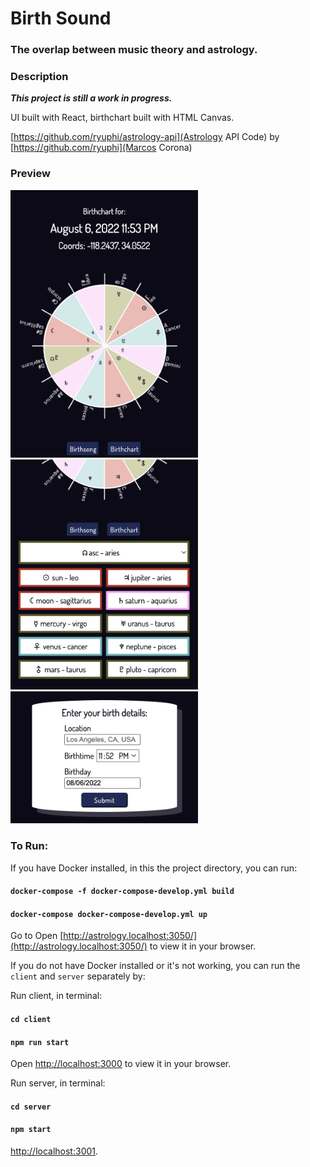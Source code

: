 # Birth Sound
### The overlap between music theory and astrology.

### Description

***This project is still a work in progress.***

UI built with React, birthchart built with HTML Canvas.

[https://github.com/ryuphi/astrology-api](Astrology API Code) by [https://github.com/ryuphi](Marcos Corona)


### Preview
<img src='/readme/chart.png' alt="birthchart" style="width:300px;"/>   <img src='/readme/list.png' alt="List of planets and signs" style="width:300px;"/>   <img src='/readme/form.png' alt="Interface of form" style="width:300px;"/>



### To Run:

If you have Docker installed, in this the project directory, you can run:

#### `docker-compose -f docker-compose-develop.yml build`
#### `docker-compose docker-compose-develop.yml up`
Go to Open [http://astrology.localhost:3050/](http://astrology.localhost:3050/) to view it in your browser.


If you do not have Docker installed or it's not working, you can run the `client` and `server` separately by:

Run client, in terminal:
#### `cd client`
#### `npm run start`
Open [http://localhost:3000](http://localhost:3000) to view it in your browser.

Run server, in terminal:
#### `cd server`
#### `npm start`
[http://localhost:3001](http://localhost:3001).
